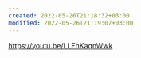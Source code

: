 ```yaml
---
created: 2022-05-26T21:18:32+03:00
modified: 2022-05-26T21:19:07+03:00
---
```


https://youtu.be/LLFhKaqnWwk

